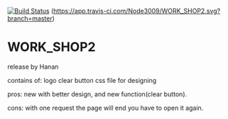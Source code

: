 [![Build Status](https://app.travis-ci.com/Node3009/WORK_SHOP2.svg?branch=master)](https://app.travis-ci.com/Node3009/WORK_SHOP2) (https://app.travis-ci.com/Node3009/WORK_SHOP2.svg?branch=master)
# WORK_SHOP2
release by Hanan

contains of: 
logo 
clear button
css file for designing

pros:
new with better design, and new function(clear button).

cons:
with one request the page will end you have to open it again.


